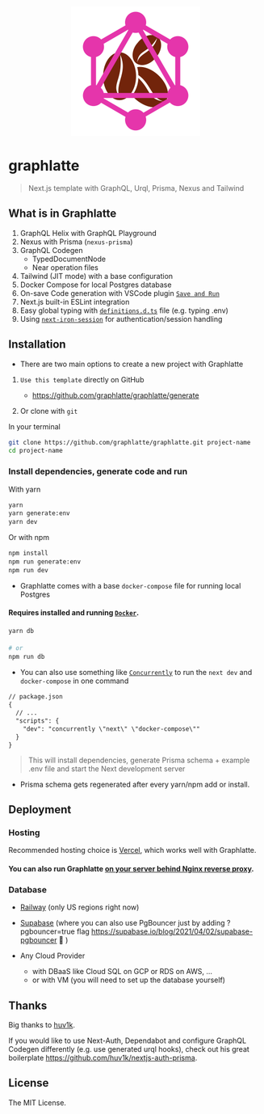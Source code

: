 <p align="center">
   <img width="256" src="public/graphlatte.svg" alt="Graphlatte logo" />
</p>

# graphlatte

> Next.js template with GraphQL, Urql, Prisma, Nexus and Tailwind

## What is in Graphlatte

1. GraphQL Helix with GraphQL Playground
2. Nexus with Prisma (`nexus-prisma`)
3. GraphQL Codegen
   - TypedDocumentNode
   - Near operation files
4. Tailwind (JIT mode) with a base configuration
5. Docker Compose for local Postgres database
6. On-save Code generation with VSCode plugin [`Save and Run`](https://marketplace.visualstudio.com/items?itemName=wk-j.save-and-run)
7. Next.js built-in ESLint integration
8. Easy global typing with [`definitions.d.ts`](https://github.com/graphlatte/graphlatte/blob/main/src/config/definitions.d.ts) file (e.g. typing .env)
9. Using [`next-iron-session`](https://github.com/vvo/next-iron-session) for authentication/session handling

## Installation

- There are two main options to create a new project with Graphlatte

1. `Use this template` directly on GitHub

   - https://github.com/graphlatte/graphlatte/generate

2. Or clone with `git`

In your terminal

```bash
git clone https://github.com/graphlatte/graphlatte.git project-name
cd project-name
```

### Install dependencies, generate code and run

With yarn

```bash
yarn
yarn generate:env
yarn dev
```

Or with npm

```bash
npm install
npm run generate:env
npm run dev
```

- Graphlatte comes with a base `docker-compose` file for running local Postgres

#### Requires installed and running [`Docker`](https://docs.docker.com/get-docker).

```bash
yarn db

# or
npm run db
```

- You can also use something like [`Concurrently`](https://github.com/kimmobrunfeldt/concurrently) to run the `next dev` and `docker-compose` in one command

```jsonc
// package.json
{
  // ...
  "scripts": {
    "dev": "concurrently \"next\" \"docker-compose\""
  }
}
```

> This will install dependencies, generate Prisma schema + example .env file and start the Next development server

- Prisma schema gets regenerated after every yarn/npm add or install.

## Deployment

### Hosting

Recommended hosting choice is [Vercel](https://vercel.com/), which works well with Graphlatte.

#### You can also run Graphlatte [on your server behind Nginx reverse proxy](https://gist.github.com/graphlatte/2a9567eb51b83dfef48efce02ef3ab06).

### Database

- [Railway](https://railway.app/) (only US regions right now)
- [Supabase](https://supabase.io/) (where you can also use PgBouncer just by adding ?pgbouncer=true flag https://supabase.io/blog/2021/04/02/supabase-pgbouncer 🤯 )

- Any Cloud Provider

  - with DBaaS like Cloud SQL on GCP or RDS on AWS, ...
  - or with VM (you will need to set up the database yourself)

## Thanks

Big thanks to [huv1k](https://github.com/huv1k).

If you would like to use Next-Auth, Dependabot and configure GraphQL Codegen differently (e.g. use generated urql hooks), check out his great boilerplate https://github.com/huv1k/nextjs-auth-prisma.

## License

The MIT License.

